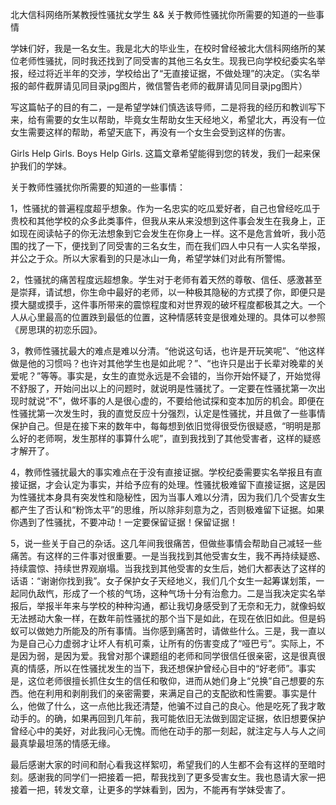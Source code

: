 北大信科网络所某教授性骚扰女学生 && 关于教师性骚扰你所需要的知道的一些事情


学妹们好，我是一名女生。我是北大的毕业生，在校时曾经被北大信科网络所的某位老师性骚扰，同时我还找到了同受害的其他三名女生。现我已向学校纪委实名举报，经过将近半年的交涉，学校给出了“无直接证据，不做处理”的决定。（实名举报的邮件截屏请见同目录jpg图片，微信警告老师的截屏请见同目录jpg图片）


写这篇帖子的目的有二，一是希望学妹们慎选该导师，二是将我的经历和教训写下来，给有需要的女生以帮助，毕竟女生帮助女生天经地义，希望北大，再没有一位女生需要这样的帮助，希望天底下，再没有一个女生会受到这样的伤害。


Girls Help Girls. Boys Help Girls. 这篇文章希望能得到您的转发，我们一起来保护我们的学妹。


关于教师性骚扰你所需要的知道的一些事情：


1，性骚扰的普遍程度超乎想象。作为一名忠实的吃瓜爱好者，自己也曾经吃瓜于贵校和其他学校的众多此类事件，但我从来从来没想到这件事会发生在我身上，正如现在阅读帖子的你无法想象到它会发生在你身上一样。这不是危言耸听，我小范围的找了一下，便找到了同受害的三名女生，而在我们四人中只有一人实名举报，并公之于众。所以大家看到的只是冰山一角，希望学妹们对此有所警惕。


2，性骚扰的痛苦程度远超想象。学生对于老师有着天然的尊敬、信任、感激甚至是崇拜，请试想，你生命中最好的老师，以一种极其隐秘的方式摸了你，即便只是摸大腿或摸手，这件事所带来的震惊程度和对世界观的破坏程度都极其之大。一个人从心里最高的位置跌到最低的位置，这种情感转变是很难处理的。具体可以参照《房思琪的初恋乐园》。


3，教师性骚扰最大的难点是难以分清。“他说这句话，也许是开玩笑呢”、“他这样做是他的习惯吗？也许对其他学生也是如此呢？”、“也许只是出于长辈对晚辈的关爱呢？”等等。事实是，女生的直觉永远是不会错的，当你开始怀疑了，开始觉得不舒服了，开始问出以上的问题时，就说明是性骚扰了。一定要在性骚扰第一次出现时就说“不”，做坏事的人是很心虚的，不要给他试探和变本加厉的机会。即便在性骚扰第一次发生时，我的直觉反应十分强烈，认定是性骚扰，并且做了一些事情保护自己。但是在接下来的数年中，每每想到依旧觉得很受伤很疑惑，“明明是那么好的老师啊，发生那样的事算什么呢”，直到我找到了其他受害者，这样的疑惑才解开了。


4，教师性骚扰最大的事实难点在于没有直接证据。学校纪委需要实名举报且有直接证据，才会认定为事实，并给予应有的处理。性骚扰极难留下直接证据，这是因为性骚扰本身具有突发性和隐秘性，因为当事人难以分清，因为我们几个受害女生都产生了否认和“粉饰太平”的思维，所以除非刻意为之，否则极难留下证据。如果你遇到了性骚扰，不要冲动！一定要保留证据！保留证据！


5，说一些关于自己的杂话。这几年间我很痛苦，但做些事情会帮助自己减轻一些痛苦。有这样的三件事对很重要。一是当我找到其他受害女生，我不再持续疑惑、持续震惊、持续世界观崩塌。当我找到其他受害的女生后，她们大都表达了这样的话语：“谢谢你找到我”。女子保护女子天经地义，我们几个女生一起筹谋划策，一起同仇敌忾，形成了一个核的气场，这种气场十分有治愈力。二是当我决定实名举报后，举报半年来与学校的种种沟通，都让我切身感受到了无奈和无力，就像蚂蚁无法撼动大象一样，在数年前性骚扰的那个当下是如此，在现在依旧如此。但是蚂蚁可以做她力所能及的所有事情。当你感到痛苦时，请做些什么。三是，我一直以为是自己心力虚弱才让坏人有机可乘，让所有的伤害变成了“哑巴亏”。实际上，不是因为弱，是因为爱。我曾对那个课题组的老师和同学很信任很亲密，这是很真很真的情感，所以在性骚扰发生的当下，我还想保护曾经心目中的“好老师”。事实是，这位老师很擅长抓住女生的信任和敬仰，进而从她们身上“兑换”自己想要的东西。他在利用和剥削我们的亲密需要，来满足自己的支配欲和性需要。事实是什么，他做了什么，这一点他比我还清楚，他骗不过自己的良心。他是吃死了我才敢动手的。的确，如果再回到几年前，我可能依旧无法做到固定证据，依旧想要保护曾经心中的美好，对此我问心无愧。而他在动手的那一刻起，就注定与人与人之间最真挚最坦荡的情感无缘。


最后感谢大家的时间和耐心看我这样絮叨，希望我们的人生都不会有这样的至暗时刻。感谢我的同学们一把接着一把，帮我找到了更多受害女生。我也恳请大家一把接着一把，转发文章，让更多的学妹看到，因为，不能再有学妹受害了。





